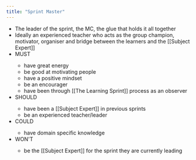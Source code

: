 ```yaml
---
title: "Sprint Master"
---
```


- The leader of the sprint, the MC, the glue that holds it all together<span id='QPopVQOvZ'/>
- Ideally an experienced teacher who acts as the group champion, motivator, organiser and bridge between the learners and the [[Subject Expert]]<span id='x4EV7hYVp'/>
- MUST<span id='2ms6jc3UZ'/>
    - have great energy<span id='dO4AsSPKd'/>
    - be good at motivating people<span id='emRshhqNt'/>
    - have a positive mindset<span id='d0-MAVlyM'/>
    - be an encourager<span id='oW6O1LYn9'/>
    - have been through [[The Learning Sprint]] process as an observer<span id='Z0tvVXCDj'/>
- SHOULD<span id='D5O_JkPgQ'/>
    - have been a [[Subject Expert]] in previous sprints<span id='Lbxv1X7Qy'/>
    - be an experienced teacher/leader<span id='daDWiRrnu'/>
- COULD<span id='8Y9ZL6FtX'/>
    - have domain specific knowledge<span id='N7Dx2e_yT'/>
- WON'T<span id='vRcAYKEi-'/>
    - be the [[Subject Expert]] for the sprint they are currently leading<span id='YTkKSz_y0'/>
